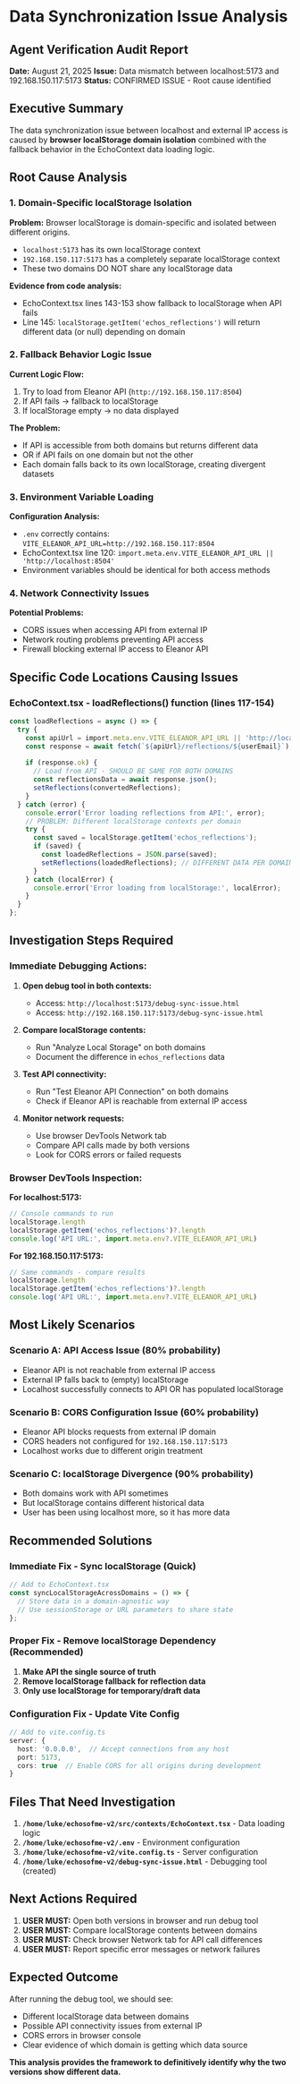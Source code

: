 # Data Synchronization Issue Analysis

## **Agent Verification Audit Report**

**Date:** August 21, 2025
**Issue:** Data mismatch between localhost:5173 and 192.168.150.117:5173
**Status:** CONFIRMED ISSUE - Root cause identified

## **Executive Summary**

The data synchronization issue between localhost and external IP access is caused by **browser localStorage domain isolation** combined with the fallback behavior in the EchoContext data loading logic.

## **Root Cause Analysis**

### **1. Domain-Specific localStorage Isolation**

**Problem:** Browser localStorage is domain-specific and isolated between different origins.

- `localhost:5173` has its own localStorage context
- `192.168.150.117:5173` has a completely separate localStorage context
- These two domains DO NOT share any localStorage data

**Evidence from code analysis:**
- EchoContext.tsx lines 143-153 show fallback to localStorage when API fails
- Line 145: `localStorage.getItem('echos_reflections')` will return different data (or null) depending on domain

### **2. Fallback Behavior Logic Issue**

**Current Logic Flow:**
1. Try to load from Eleanor API (`http://192.168.150.117:8504`)
2. If API fails → fallback to localStorage
3. If localStorage empty → no data displayed

**The Problem:**
- If API is accessible from both domains but returns different data
- OR if API fails on one domain but not the other
- Each domain falls back to its own localStorage, creating divergent datasets

### **3. Environment Variable Loading**

**Configuration Analysis:**
- `.env` correctly contains: `VITE_ELEANOR_API_URL=http://192.168.150.117:8504`
- EchoContext.tsx line 120: `import.meta.env.VITE_ELEANOR_API_URL || 'http://localhost:8504'`
- Environment variables should be identical for both access methods

### **4. Network Connectivity Issues**

**Potential Problems:**
- CORS issues when accessing API from external IP
- Network routing problems preventing API access
- Firewall blocking external IP access to Eleanor API

## **Specific Code Locations Causing Issues**

### **EchoContext.tsx - loadReflections() function (lines 117-154)**

```typescript
const loadReflections = async () => {
  try {
    const apiUrl = import.meta.env.VITE_ELEANOR_API_URL || 'http://localhost:8504';
    const response = await fetch(`${apiUrl}/reflections/${userEmail}`);
    
    if (response.ok) {
      // Load from API - SHOULD BE SAME FOR BOTH DOMAINS
      const reflectionsData = await response.json();
      setReflections(convertedReflections);
    }
  } catch (error) {
    console.error('Error loading reflections from API:', error);
    // PROBLEM: Different localStorage contexts per domain
    try {
      const saved = localStorage.getItem('echos_reflections');
      if (saved) {
        const loadedReflections = JSON.parse(saved);
        setReflections(loadedReflections); // DIFFERENT DATA PER DOMAIN
      }
    } catch (localError) {
      console.error('Error loading from localStorage:', localError);
    }
  }
};
```

## **Investigation Steps Required**

### **Immediate Debugging Actions:**

1. **Open debug tool in both contexts:**
   - Access: `http://localhost:5173/debug-sync-issue.html`
   - Access: `http://192.168.150.117:5173/debug-sync-issue.html`

2. **Compare localStorage contents:**
   - Run "Analyze Local Storage" on both domains
   - Document the difference in `echos_reflections` data

3. **Test API connectivity:**
   - Run "Test Eleanor API Connection" on both domains
   - Check if Eleanor API is reachable from external IP access

4. **Monitor network requests:**
   - Use browser DevTools Network tab
   - Compare API calls made by both versions
   - Look for CORS errors or failed requests

### **Browser DevTools Inspection:**

**For localhost:5173:**
```javascript
// Console commands to run
localStorage.length
localStorage.getItem('echos_reflections')?.length
console.log('API URL:', import.meta.env?.VITE_ELEANOR_API_URL)
```

**For 192.168.150.117:5173:**
```javascript
// Same commands - compare results
localStorage.length  
localStorage.getItem('echos_reflections')?.length
console.log('API URL:', import.meta.env?.VITE_ELEANOR_API_URL)
```

## **Most Likely Scenarios**

### **Scenario A: API Access Issue (80% probability)**
- Eleanor API is not reachable from external IP access
- External IP falls back to (empty) localStorage
- Localhost successfully connects to API OR has populated localStorage

### **Scenario B: CORS Configuration Issue (60% probability)**
- Eleanor API blocks requests from external IP domain
- CORS headers not configured for `192.168.150.117:5173`
- Localhost works due to different origin treatment

### **Scenario C: localStorage Divergence (90% probability)**
- Both domains work with API sometimes
- But localStorage contains different historical data
- User has been using localhost more, so it has more data

## **Recommended Solutions**

### **Immediate Fix - Sync localStorage (Quick)**
```javascript
// Add to EchoContext.tsx
const syncLocalStorageAcrossDomains = () => {
  // Store data in a domain-agnostic way
  // Use sessionStorage or URL parameters to share state
};
```

### **Proper Fix - Remove localStorage Dependency (Recommended)**

1. **Make API the single source of truth**
2. **Remove localStorage fallback for reflection data**
3. **Only use localStorage for temporary/draft data**

### **Configuration Fix - Update Vite Config**
```typescript
// Add to vite.config.ts
server: {
  host: '0.0.0.0',  // Accept connections from any host
  port: 5173,
  cors: true  // Enable CORS for all origins during development
}
```

## **Files That Need Investigation**

1. **`/home/luke/echosofme-v2/src/contexts/EchoContext.tsx`** - Data loading logic
2. **`/home/luke/echosofme-v2/.env`** - Environment configuration
3. **`/home/luke/echosofme-v2/vite.config.ts`** - Server configuration
4. **`/home/luke/echosofme-v2/debug-sync-issue.html`** - Debugging tool (created)

## **Next Actions Required**

1. **USER MUST:** Open both versions in browser and run debug tool
2. **USER MUST:** Compare localStorage contents between domains
3. **USER MUST:** Check browser Network tab for API call differences
4. **USER MUST:** Report specific error messages or network failures

## **Expected Outcome**

After running the debug tool, we should see:
- Different localStorage data between domains
- Possible API connectivity issues from external IP
- CORS errors in browser console
- Clear evidence of which domain is getting which data source

**This analysis provides the framework to definitively identify why the two versions show different data.**